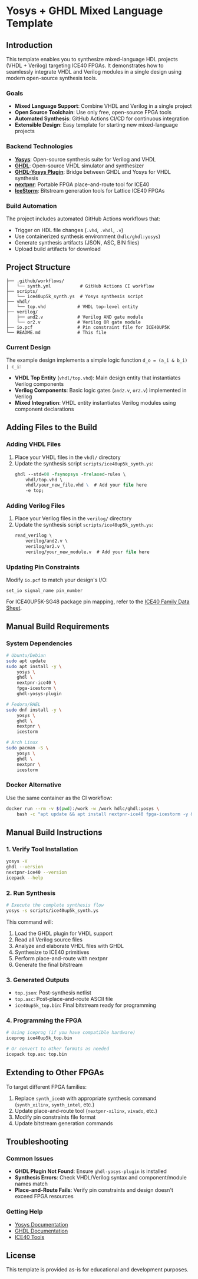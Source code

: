 # Yosys + GHDL Mixed Language Template

## Introduction

This template enables you to synthesize mixed-language HDL projects (VHDL + Verilog) targeting ICE40 FPGAs. It demonstrates how to seamlessly integrate VHDL and Verilog modules in a single design using modern open-source synthesis tools.

### Goals
- **Mixed Language Support**: Combine VHDL and Verilog in a single project
- **Open Source Toolchain**: Use only free, open-source FPGA tools
- **Automated Synthesis**: GitHub Actions CI/CD for continuous integration
- **Extensible Design**: Easy template for starting new mixed-language projects

### Backend Technologies
- **[Yosys](https://yosyshq.net/yosys/)**: Open-source synthesis suite for Verilog and VHDL
- **[GHDL](https://github.com/ghdl/ghdl)**: Open-source VHDL simulator and synthesizer
- **[GHDL-Yosys Plugin](https://github.com/ghdl/ghdl-yosys-plugin)**: Bridge between GHDL and Yosys for VHDL synthesis
- **[nextpnr](https://github.com/YosysHQ/nextpnr)**: Portable FPGA place-and-route tool for ICE40
- **[IceStorm](https://github.com/YosysHQ/icestorm)**: Bitstream generation tools for Lattice ICE40 FPGAs

### Build Automation
The project includes automated GitHub Actions workflows that:
- Trigger on HDL file changes (`.vhd`, `.vhdl`, `.v`)
- Use containerized synthesis environment (`hdlc/ghdl:yosys`)
- Generate synthesis artifacts (JSON, ASC, BIN files)
- Upload build artifacts for download

## Project Structure

```
├── .github/workflows/
│   └── synth.yml           # GitHub Actions CI workflow
├── scripts/
│   └── ice40up5k_synth.ys  # Yosys synthesis script
├── vhdl/
│   └── top.vhd            # VHDL top-level entity
├── verilog/
│   ├── and2.v             # Verilog AND gate module
│   └── or2.v              # Verilog OR gate module
├── io.pcf                 # Pin constraint file for ICE40UP5K
└── README.md              # This file
```

### Current Design
The example design implements a simple logic function `d_o = (a_i & b_i) | c_i`:
- **VHDL Top Entity** (`vhdl/top.vhd`): Main design entity that instantiates Verilog components
- **Verilog Components**: Basic logic gates (`and2.v`, `or2.v`) implemented in Verilog
- **Mixed Integration**: VHDL entity instantiates Verilog modules using component declarations

## Adding Files to the Build

### Adding VHDL Files
1. Place your VHDL files in the `vhdl/` directory
2. Update the synthesis script `scripts/ice40up5k_synth.ys`:
   ```tcl
   ghdl --std=08 -fsynopsys -frelaxed-rules \
       vhdl/top.vhd \
       vhdl/your_new_file.vhd \  # Add your file here
       -e top;
   ```

### Adding Verilog Files
1. Place your Verilog files in the `verilog/` directory
2. Update the synthesis script `scripts/ice40up5k_synth.ys`:
   ```tcl
   read_verilog \
       verilog/and2.v \
       verilog/or2.v \
       verilog/your_new_module.v  # Add your file here
   ```

### Updating Pin Constraints
Modify `io.pcf` to match your design's I/O:
```
set_io signal_name pin_number
```

For ICE40UP5K-SG48 package pin mapping, refer to the [ICE40 Family Data Sheet](https://www.latticesemi.com/Products/FPGAandCPLD/iCE40Ultra).

## Manual Build Requirements

### System Dependencies
```bash
# Ubuntu/Debian
sudo apt update
sudo apt install -y \
    yosys \
    ghdl \
    nextpnr-ice40 \
    fpga-icestorm \
    ghdl-yosys-plugin

# Fedora/RHEL
sudo dnf install -y \
    yosys \
    ghdl \
    nextpnr \
    icestorm

# Arch Linux
sudo pacman -S \
    yosys \
    ghdl \
    nextpnr \
    icestorm
```

### Docker Alternative
Use the same container as the CI workflow:
```bash
docker run --rm -v $(pwd):/work -w /work hdlc/ghdl:yosys \
    bash -c "apt update && apt install nextpnr-ice40 fpga-icestorm -y && yosys -s scripts/ice40up5k_synth.ys"
```

## Manual Build Instructions

### 1. Verify Tool Installation
```bash
yosys -V
ghdl --version
nextpnr-ice40 --version
icepack --help
```

### 2. Run Synthesis
```bash
# Execute the complete synthesis flow
yosys -s scripts/ice40up5k_synth.ys
```

This command will:
1. Load the GHDL plugin for VHDL support
2. Read all Verilog source files
3. Analyze and elaborate VHDL files with GHDL
4. Synthesize to ICE40 primitives
5. Perform place-and-route with nextpnr
6. Generate the final bitstream

### 3. Generated Outputs
- `top.json`: Post-synthesis netlist
- `top.asc`: Post-place-and-route ASCII file
- `ice40up5k_top.bin`: Final bitstream ready for programming

### 4. Programming the FPGA
```bash
# Using iceprog (if you have compatible hardware)
iceprog ice40up5k_top.bin

# Or convert to other formats as needed
icepack top.asc top.bin
```

## Extending to Other FPGAs

To target different FPGA families:
1. Replace `synth_ice40` with appropriate synthesis command (`synth_xilinx`, `synth_intel`, etc.)
2. Update place-and-route tool (`nextpnr-xilinx`, `vivado`, etc.)
3. Modify pin constraints file format
4. Update bitstream generation commands

## Troubleshooting

### Common Issues
- **GHDL Plugin Not Found**: Ensure `ghdl-yosys-plugin` is installed
- **Synthesis Errors**: Check VHDL/Verilog syntax and component/module names match
- **Place-and-Route Fails**: Verify pin constraints and design doesn't exceed FPGA resources

### Getting Help
- [Yosys Documentation](https://yosyshq.readthedocs.io/)
- [GHDL Documentation](https://ghdl.readthedocs.io/)
- [ICE40 Tools](https://github.com/YosysHQ/icestorm)

## License

This template is provided as-is for educational and development purposes.
